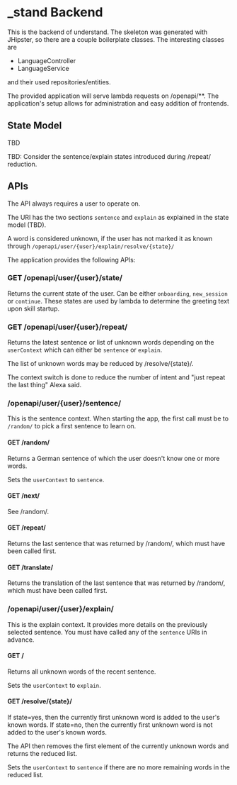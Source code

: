 # _stand Backend
This is the backend of understand. The skeleton was generated with JHipster, so there are a couple boilerplate classes. The interesting classes are
* LanguageController
* LanguageService

and their used repositories/entities.

The provided application will serve lambda requests on /openapi/**. The application's setup allows for administration and easy addition of frontends.

## State Model

TBD

TBD: Consider the sentence/explain states introduced during /repeat/ reduction.

## APIs

The API always requires a user to operate on.

The URI has the two sections `sentence` and `explain` as explained in the state model (TBD).

A word is considered unknown, if the user has not marked it as known through `/openapi/user/{user}/explain/resolve/{state}/`

The application provides the following APIs:

### GET /openapi/user/{user}/state/

Returns the current state of the user. Can be either `onboarding`, `new_session` or `continue`. These states are used by lambda to determine the greeting text upon skill startup.

### GET /openapi/user/{user}/repeat/

Returns the latest sentence or list of unknown words depending on the `userContext` which can either be `sentence` or `explain`.

The list of unknown words may be reduced by /resolve/{state}/.

The context switch is done to reduce the number of intent and "just repeat the last thing" Alexa said.

### /openapi/user/{user}/sentence/

This is the sentence context. When starting the app, the first call must be to `/random/` to pick a first sentence to learn on.

#### GET /random/

Returns a German sentence of which the user doesn't know one or more words.

Sets the `userContext` to `sentence`.

#### GET /next/

See /random/.

#### GET /repeat/

Returns the last sentence that was returned by /random/, which must have been called first.

#### GET /translate/

Returns the translation of the last sentence that was returned by /random/, which must have been called first.

### /openapi/user/{user}/explain/

This is the explain context. It provides more details on the previously selected sentence. You must have called any of the `sentence` URIs in advance.

#### GET /

Returns all unknown words of the recent sentence.

Sets the `userContext` to `explain`.

#### GET /resolve/{state}/

If state=yes, then the currently first unknown word is added to the user's known words.
If state=no, then the currently first unknown word is not added to the user's known words.

The API then removes the first element of the currently unknown words and returns the reduced list.

Sets the `userContext` to `sentence` if there are no more remaining words in the reduced list.
